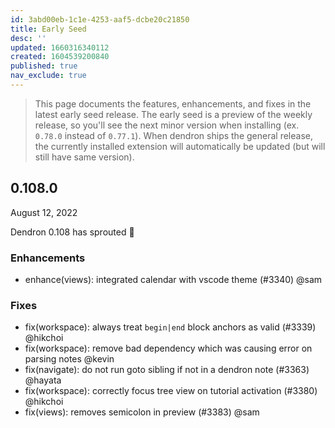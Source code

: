 ```yaml
---
id: 3abd00eb-1c1e-4253-aaf5-dcbe20c21850
title: Early Seed
desc: ''
updated: 1660316340112
created: 1604539200840
published: true
nav_exclude: true
---
```


> This page documents the features, enhancements, and fixes in the latest early seed release. The early seed is a preview of the weekly release, so you'll see the next minor version when installing (ex. `0.78.0` instead of `0.77.1`). When dendron ships the general release, the currently installed extension will automatically be updated (but will still have same version).

## 0.108.0
August 12, 2022

Dendron 0.108 has sprouted 🌱

### Enhancements
- enhance(views): integrated calendar with vscode theme (#3340) @sam

### Fixes
- fix(workspace): always treat `begin|end` block anchors as valid (#3339) @hikchoi
- fix(workspace): remove bad dependency which was causing error on parsing notes @kevin
- fix(navigate): do not run goto sibling if not in a dendron note (#3363) @hayata
- fix(workspace): correctly focus tree view on tutorial activation (#3380) @hikchoi
- fix(views): removes semicolon in preview (#3383) @sam